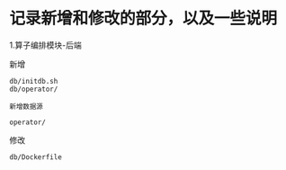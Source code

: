 # 记录新增和修改的部分，以及一些说明

1.算子编排模块-后端

新增
```text
db/initdb.sh
db/operator/

新增数据源

operator/

```

修改
```text
db/Dockerfile

```
